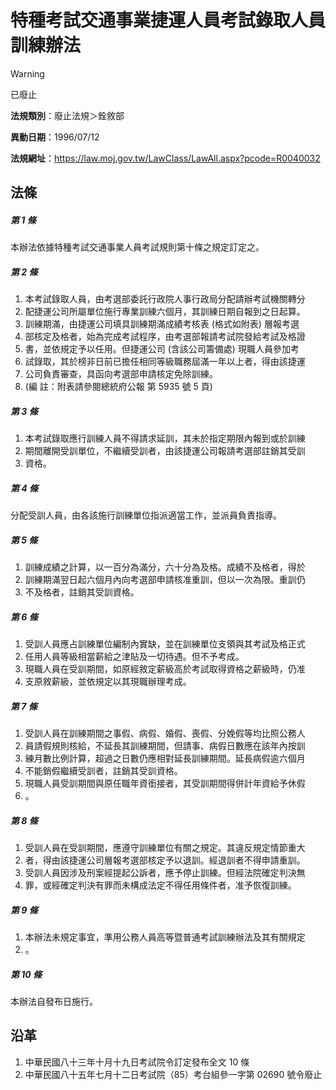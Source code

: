 # 特種考試交通事業捷運人員考試錄取人員訓練辦法
> [!WARNING]
> 已廢止

**法規類別**：廢止法規＞銓敘部

**異動日期**：1996/07/12  

**法規網址**：https://law.moj.gov.tw/LawClass/LawAll.aspx?pcode=R0040032



## 法條
##### 第 1 條
本辦法依據特種考試交通事業人員考試規則第十條之規定訂定之。

##### 第 2 條
1. 本考試錄取人員，由考選部委託行政院人事行政局分配請辦考試機關轉分
1. 配捷運公司所屬單位施行專業訓練六個月，其訓練日期自報到之日起算。
1. 訓練期滿，由捷運公司填具訓練期滿成績考核表 (格式如附表) 層報考選
1. 部核定及格者，始為完成考試程序，由考選部報請考試院發給考試及格證
1. 書，並依規定予以任用。但捷運公司 (含該公司籌備處) 現職人員參加考
1. 試錄取，其於榜非日前已擔任相同等級職務屆滿一年以上者，得由該捷運
1. 公司負責審查，具函向考選部申請核定免除訓練。
1.  (編      註：附表請參閱總統府公報 第 5935 號 5 頁)

##### 第 3 條
1. 本考試錄取應行訓練人員不得請求延訓，其未於指定期限內報到或於訓練
1. 期間離開受訓單位，不繼續受訓者，由該捷運公司報請考選部註銷其受訓
1. 資格。

##### 第 4 條
分配受訓人員，由各該施行訓練單位指派適當工作，並派員負責指導。

##### 第 5 條
1. 訓練成績之計算，以一百分為滿分，六十分為及格。成績不及格者，得於
1. 訓練期滿翌日起六個月內向考選部申請核准重訓，但以一次為限。重訓仍
1. 不及格者，註銷其受訓資格。

##### 第 6 條
1. 受訓人員應占訓練單位編制內實缺，並在訓練單位支領與其考試及格正式
1. 任用人員等級相當薪給之津貼及一切待遇。但不予考成。
1. 現職人員在受訓期間，如原經敘定薪級高於考試取得資格之薪級時，仍准
1. 支原敘薪級，並依規定以其現職辦理考成。

##### 第 7 條
1. 受訓人員在訓練期間之事假、病假、婚假、喪假、分娩假等均比照公務人
1. 員請假規則核給，不延長其訓練期間，但請事、病假日數應在該年內按訓
1. 練月數比例計算，超過之日數仍應相對延長訓練期間。延長病假逾六個月
1. 不能銷假繼續受訓者，註銷其受訓資格。
1. 現職人員受訓期間與原任職年資銜接者，其受訓期間得併計年資給予休假
1. 。

##### 第 8 條
1. 受訓人員在受訓期間，應遵守訓練單位有關之規定。其違反規定情節重大
1. 者，得由該捷運公司層報考選部核定予以退訓。經退訓者不得申請重訓。
1. 受訓人員因涉及刑案經提起公訴者，應予停止訓練。但經法院確定判決無
1. 罪，或經確定判決有罪而未構成法定不得任用條件者，准予恢復訓練。

##### 第 9 條
1. 本辦法未規定事宜，準用公務人員高等暨普通考試訓練辦法及其有關規定
1. 。

##### 第 10 條
本辦法自發布日施行。

## 沿革
1. 中華民國八十三年十月十九日考試院令訂定發布全文 10 條
1. 中華民國八十五年七月十二日考試院（85）考台組參一字第 02690  號令廢止
